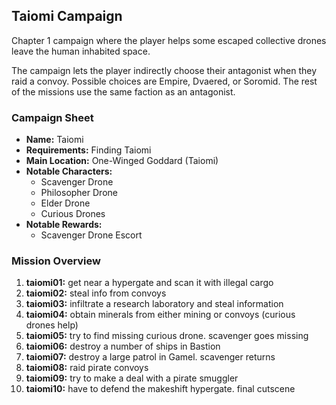 ## Taiomi Campaign

Chapter 1 campaign where the player helps some escaped collective drones leave
the human inhabited space.

The campaign lets the player indirectly choose their antagonist when they raid
a convoy. Possible choices are Empire, Dvaered, or Soromid. The rest of the
missions use the same faction as an antagonist.

### Campaign Sheet

* **Name:** Taiomi
* **Requirements:** Finding Taiomi
* **Main Location:** One-Winged Goddard (Taiomi)
* **Notable Characters:**
   * Scavenger Drone
   * Philosopher Drone
   * Elder Drone
   * Curious Drones
* **Notable Rewards:**
   * Scavenger Drone Escort

### Mission Overview

1. **taiomi01:** get near a hypergate and scan it with illegal cargo
1. **taiomi02:** steal info from convoys
1. **taiomi03:** infiltrate a research laboratory and steal information
1. **taiomi04:** obtain minerals from either mining or convoys (curious drones help)
1. **taiomi05:** try to find missing curious drone. scavenger goes missing
1. **taiomi06:** destroy a number of ships in Bastion
1. **taiomi07:** destroy a large patrol in Gamel. scavenger returns
1. **taiomi08:** raid pirate convoys
1. **taiomi09:** try to make a deal with a pirate smuggler
1. **taiomi10:** have to defend the makeshift hypergate. final cutscene
